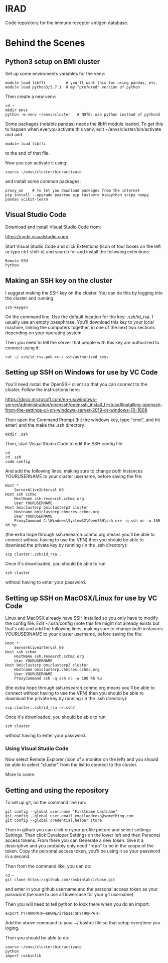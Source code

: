 # IRAD

Code repository for the immune receptor antigen database.

# Behind the Scenes

## Python3 setup on BMI cluster

Set up some enviroments variables for the venv:

```
module load libffi         # you'll want this for using pandas, etc.
module load python3/3.7.1  # my "prefered" version of python
```

Then create a new venv:

```
cd ~
mkdir envs
python -m venv ~/envs/cluster   # NOTE: use python instead of python3
```

Some packages (notable pandas) needs the libffi module loaded. To get this to happen when everyou activate this venv, edit ~/envs/cluster/bin/activate and add
```
module load libffi
```
to the end of that file.

Now you can activate it using:

```
source ~/envs/cluster/bin/activate
```

and install some common packages:

```
proxy_on    # to let you download packages from the internet
pip install --upgrade pyarrow pip fastavro biopython scipy numpy pandas scikit-learn
```

## Visual Studio Code ##

Download and install Visual Studio Code from:

https://code.visualstudio.com/

Start Visual Studio Code and click Extentions (icon of four boxes on the left or type ctrl-shift-x) and search for and install the following extentions:
```
Remote-SSH
Python
```

## Making an SSH key on the cluster ##

I suggest making the SSH key on the cluster. You can do this by logging into the cluster and running
```
ssh-keygen
```
On the command line. Use the default location for the key: .ssh/id_rsa. I usually use an empty passphrase. You'll
download this key to your local machine, linking the computers together, in one of the next two sections
depending on your operating system.

Then you need to tell the server that people with this key are authorized to connect using it:
```
cat ~/.ssh/id_rsa.pub >>~/.ssh/authorized_keys
```

## Setting up SSH on Windows for use by VC Code ##

You'll need install the OpenSSH client so that you can connect to the cluster. Follow the instructions here:

https://docs.microsoft.com/en-us/windows-server/administration/openssh/openssh_install_firstuse#installing-openssh-from-the-settings-ui-on-windows-server-2019-or-windows-10-1809

Then open the Command Prompt (hit the windows key, type "cmd", and hit enter) and the make the .ssh directory:
```
mkdir .ssh
```
Then, start Visual Studio Code to edit the SSH config file
```
cd
cd .ssh
code config
```
And add the following lines, making sure to change *both* instances YOURUSERNAME to your cluster username, before saving the file:
```
Host *
    ServerAliveInterval 60
Host ssh cchmc
    HostName ssh.research.cchmc.org
    User YOURUSERNAME
Host bmiclusterp bmiclusterp2 cluster
    Hostname bmiclusterp.chmcres.cchmc.org
    User YOURUSERNAME
    ProxyCommand C:\Windows\System32\OpenSSH\ssh.exe -q ssh nc -w 180 %h %p
```
(the extra hope through ssh.research.cchmc.org means you'll be able to connect without having to use the VPN) then you
should be able to download the private key by running (in the .ssh directory):
```
scp cluster:.ssh/id_rsa .
```
Once it's downloaded, you should be able to run
```
ssh cluster
```
without having to enter your password.

## Setting up SSH on MacOSX/Linux for use by VC Code ##

Linux and MacOSX already have SSH installed so you only have to modify the config file. Edit ~/.ssh/config
(note this file might not already exists but that's ok) and add the following lines, making sure to change
*both* instances YOURUSERNAME to your cluster username, before saving the file:
```
Host *
    ServerAliveInterval 60
Host ssh cchmc
    HostName ssh.research.cchmc.org
    User YOURUSERNAME
Host bmiclusterp bmiclusterp2 cluster
    Hostname bmiclusterp.chmcres.cchmc.org
    User YOURUSERNAME
    ProxyCommand ssh -q ssh nc -w 180 %h %p
```
(the extra hope through ssh.research.cchmc.org means you'll be able to connect without having to use the VPN) then you
should be able to download the private key by running (in the .ssh directory):
```
scp cluster:.ssh/id_rsa ~/.ssh/
```
Once it's downloaded, you should be able to run
```
ssh cluster
```
without having to enter your password.

### Using Visual Studio Code ###

Now select Remote Explorer (icon of a monitor on the left) and you should be able to select "cluster" from the list to connect to the cluster.

More to come.

## Getting and using the repository

To set up git, on the command line run:
```
git config --global user.name "Firstname Lastname"
git config --global user.email emailaddress@something.com
git config --global credential.helper store
```
Then in github you can click on your profile picture and select settings Settings. Then
click Developer Settings on the lower left and then Personal access tokens. From there
you can Generate a new token. Give it a descriptive and you probably only need "repo"
to be in the scope of the token. Copy the personal access token, you'll be using it as your password in a second.

Then from the command like, you can do:
```
cd ~
git clone https://github.com/roskinlab/irbase.git
```
and enter in your github username and the personal access token as your password (be sure to use all lowercase for your git username).

Then you will need to tell python to look there when you do an import:
```
export PYTHONPATH=$HOME/irbase:$PYTHONPATH
```
Add the above command to your ~/.bashrc file so that setup everytime you loging.

Then you should be able to do:
```
source ~/envs/cluster/bin/activate
python
import roskinlib
```
